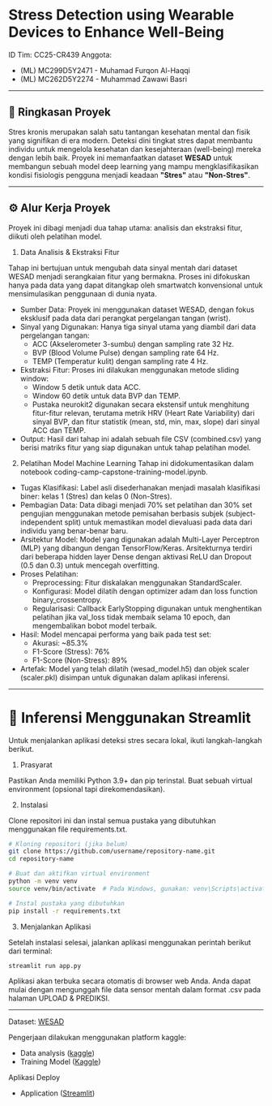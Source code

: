 # Stress Detection using Wearable Devices to Enhance Well-Being

ID Tim: CC25-CR439
Anggota:
- (ML) MC299D5Y2471 - Muhamad Furqon Al-Haqqi
- (ML) MC262D5Y2274 - Muhammad Zawawi Basri
---

## 📝 Ringkasan Proyek

Stres kronis merupakan salah satu tantangan kesehatan mental dan fisik yang signifikan di era modern. Deteksi dini tingkat stres dapat membantu individu untuk mengelola kesehatan dan kesejahteraan (well-being) mereka dengan lebih baik. Proyek ini memanfaatkan dataset **WESAD** untuk membangun sebuah model deep learning yang mampu mengklasifikasikan kondisi fisiologis pengguna menjadi keadaan **"Stres"** atau **"Non-Stres"**.

---
## ⚙️ Alur Kerja Proyek
Proyek ini dibagi menjadi dua tahap utama: analisis dan ekstraksi fitur, diikuti oleh pelatihan model.

1. Data Analisis & Ekstraksi Fitur

Tahap ini bertujuan untuk mengubah data sinyal mentah dari dataset WESAD menjadi serangkaian fitur yang bermakna. Proses ini difokuskan hanya pada data yang dapat ditangkap oleh smartwatch konvensional untuk mensimulasikan penggunaan di dunia nyata.
- Sumber Data: Proyek ini menggunakan dataset WESAD, dengan fokus eksklusif pada data dari perangkat pergelangan tangan (wrist).
- Sinyal yang Digunakan: Hanya tiga sinyal utama yang diambil dari data pergelangan tangan: 
    - ACC (Akselerometer 3-sumbu) dengan sampling rate 32 Hz.
    - BVP (Blood Volume Pulse) dengan sampling rate 64 Hz.
    - TEMP (Temperatur kulit) dengan sampling rate 4 Hz.
- Ekstraksi Fitur: Proses ini dilakukan menggunakan metode sliding window: 
    - Window 5 detik untuk data ACC.
    - Window 60 detik untuk data BVP dan TEMP.
    - Pustaka neurokit2 digunakan secara ekstensif untuk menghitung fitur-fitur relevan, terutama metrik HRV (Heart Rate Variability) dari sinyal BVP, dan fitur statistik (mean, std, min, max, slope) dari sinyal ACC dan TEMP.
- Output: Hasil dari tahap ini adalah sebuah file CSV (combined.csv) yang berisi matriks fitur yang siap digunakan untuk tahap pelatihan model.

2. Pelatihan Model Machine Learning
Tahap ini didokumentasikan dalam notebook coding-camp-capstone-training-model.ipynb.

- Tugas Klasifikasi: Label asli disederhanakan menjadi masalah klasifikasi biner: kelas 1 (Stres) dan kelas 0 (Non-Stres).
- Pembagian Data: Data dibagi menjadi 70% set pelatihan dan 30% set pengujian menggunakan metode pemisahan berbasis subjek (subject-independent split) untuk memastikan model dievaluasi pada data dari individu yang benar-benar baru.
- Arsitektur Model: Model yang digunakan adalah Multi-Layer Perceptron (MLP) yang dibangun dengan TensorFlow/Keras. Arsitekturnya terdiri dari beberapa hidden layer Dense dengan aktivasi ReLU dan Dropout (0.5 dan 0.3) untuk mencegah overfitting.
- Proses Pelatihan:
    - Preprocessing: Fitur diskalakan menggunakan StandardScaler.
    - Konfigurasi: Model dilatih dengan optimizer adam dan loss function binary_crossentropy.
    - Regularisasi: Callback EarlyStopping digunakan untuk menghentikan pelatihan jika val_loss tidak membaik selama 10 epoch, dan mengembalikan bobot model terbaik.
- Hasil: Model mencapai performa yang baik pada test set: 
    - Akurasi: ~85.3%
    - F1-Score (Stress): 76%
    - F1-Score (Non-Stress): 89%
- Artefak: Model yang telah dilatih (wesad_model.h5) dan objek scaler (scaler.pkl) disimpan untuk digunakan dalam aplikasi inferensi.

---

# 🚀 Inferensi Menggunakan Streamlit
Untuk menjalankan aplikasi deteksi stres secara lokal, ikuti langkah-langkah berikut.

1. Prasyarat

Pastikan Anda memiliki Python 3.9+ dan pip terinstal. Buat sebuah virtual environment (opsional tapi direkomendasikan).

2. Instalasi

Clone repositori ini dan instal semua pustaka yang dibutuhkan menggunakan file requirements.txt.

```bash
# Kloning repositori (jika belum)
git clone https://github.com/username/repository-name.git
cd repository-name

# Buat dan aktifkan virtual environment
python -m venv venv
source venv/bin/activate  # Pada Windows, gunakan: venv\Scripts\activate

# Instal pustaka yang dibutuhkan
pip install -r requirements.txt
```

3. Menjalankan Aplikasi

Setelah instalasi selesai, jalankan aplikasi menggunakan perintah berikut dari terminal:

```bash
streamlit run app.py
```

Aplikasi akan terbuka secara otomatis di browser web Anda. Anda dapat mulai dengan mengunggah file data sensor mentah dalam format .csv pada halaman UPLOAD & PREDIKSI.

---

Dataset: [WESAD](https://www.kaggle.com/datasets/orvile/wesad-wearable-stress-affect-detection-dataset/data)

Pengerjaan dilakukan menggunakan platform kaggle:
- Data analysis ([kaggle](https://www.kaggle.com/code/furqonalhaqqi/coding-camp-capstone-data-analysis))
- Training Model ([Kaggle](https://www.kaggle.com/code/furqonalhaqqi/coding-camp-capstone-training-model))

Aplikasi Deploy
- Application ([Streamlit](https://codingcampcapstone-miso3xszrjgxaegtdvqize.streamlit.app/))
